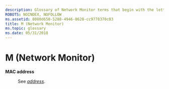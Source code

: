 ```yaml
---
description: Glossary of Network Monitor terms that begin with the letter M.
ROBOTS: NOINDEX, NOFOLLOW
ms.assetid: 8080d650-5288-4946-8628-cc9778370c03
title: M (Network Monitor)
ms.topic: glossary
ms.date: 05/31/2018
---
```


# M (Network Monitor)

<dl> <dt>

<span id="_netmon_mac_address_gly"></span><span id="_NETMON_MAC_ADDRESS_GLY"></span>**MAC address**
</dt> <dd>

See [*address*](a.md).

</dd> </dl>

 

 



